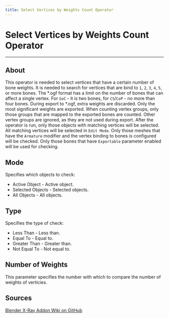 ```yaml
---
title: Select Vertices by Weights Count Operator
---
```


# Select Vertices by Weights Count Operator

___

## About

This operator is needed to select vertices that have a certain number of bone weights. It is needed to search for vertices that are bind to `1`, `2`, `3`, `4`, `5`, or more bones. The *.ogf format has a limit on the number of bones that can affect a single vertex. For `SoC` - it is two bones, for `CS`/`CoP` - no more than four bones. During export to \*.ogf, extra weights are discarded. Only the most significant weights are exported. When counting vertex groups, only those groups that are mapped to the exported bones are counted. Other vertex groups are ignored, as they are not used during export. After the operator is run, only those objects with matching vertices will be selected. All matching vertices will be selected in `Edit Mode`. Only those meshes that have the `Armature` modifier and the vertex binding to bones is configured will be checked. Only those bones that have `Exportable` parameter enabled will be used for checking.

## Mode

Specifies which objects to check:

- Active Object - Active object.
- Selected Objects - Selected objects.
- All Objects - All objects.

## Type

Specifies the type of check:

- Less Than - Less than.
- Equal To - Equal to.
- Greater Than - Greater than.
- Not Equal To - Not equal to.

## Number of Weights

This parameter specifies the number with which to compare the number of weights of verticies.

## Sources

[Blender X-Ray Addon Wiki on GitHub](https://github.com/PavelBlend/blender-xray/wiki/Operator-Select-Vertices-by-Weights-Count)